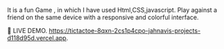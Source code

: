 It is a fun Game , in which I have used Html,CSS,javascript. Play against a friend on the same device with a responsive and colorful interface.

📌 LIVE DEMO.
https://tictactoe-8qxn-2cs1p4cpo-jahnavis-projects-d118d95d.vercel.app.
